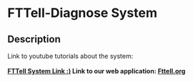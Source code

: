 <h1>FTTell-Diagnose System</h1>
<h2>Description</h2>
Link to youtube tutorials about the system:<br></br>
<a href="https://www.youtube.com/watch?v=pYi_85GUx9o"><strong>FTTell System Link :)<strong></a>
Link to our web application: 
<a href="https://www.fttell.org" ><strong>Fttell.org</strong></a>


